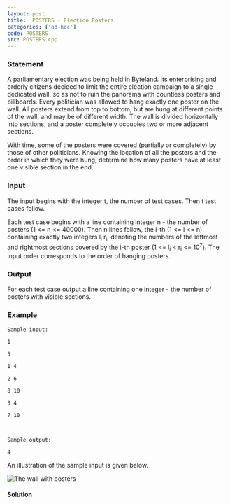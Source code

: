 ```yaml
---
layout: post
title:  POSTERS - Election Posters
categories: ['ad-hoc']
code: POSTERS
src: POSTERS.cpp
---
```


### **Statement**

A parliamentary election was being held in Byteland. Its enterprising and
orderly citizens decided to limit the entire election campaign to a single
dedicated wall, so as not to ruin the panorama with countless posters and
billboards. Every politician was allowed to hang exactly one poster on the
wall. All posters extend from top to bottom, but are hung at different points
of the wall, and may be of different width. The wall is divided horizontally
into sections, and a poster completely occupies two or more adjacent sections.

With time, some of the posters were covered (partially or completely) by those
of other politicians. Knowing the location of all the posters and the order in
which they were hung, determine how many posters have at least one visible
section in the end.

### Input

The input begins with the integer t, the number of test cases. Then t test
cases follow.

Each test case begins with a line containing integer n - the number of posters
(1 <= n <= 40000). Then n lines follow, the i-th (1 <= i <= n) containing
exactly two integers l<sub>i</sub> r<sub>i</sub>, denoting the numbers
of the leftmost and rightmost sections covered by the i-th poster (1 <=
l<sub>i</sub> < r<sub>i</sub> <= 10<sup>7</sup>). The input order
corresponds to the order of hanging posters.

### Output

For each test case output a line containing one integer - the number of
posters with visible sections.

### Example

    
    
    Sample input:
    1
    5
    1 4
    2 6
    8 10
    3 4
    7 10
    
    Sample output:
    4
    

An illustration of the sample input is given below.  
  
![The wall with posters](/content/adrian:sampleio.png)



#### **Solution**



